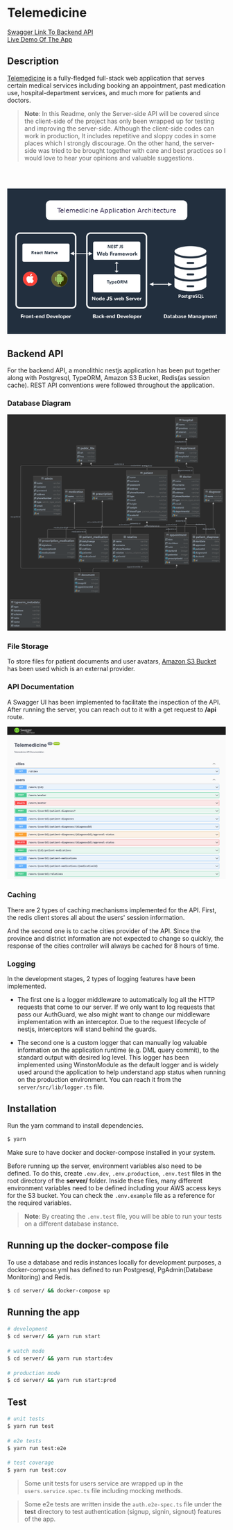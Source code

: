 # Telemedicine

[Swagger Link To Backend API](http://teletip-marmara.herokuapp.com/api/)  
[Live Demo Of The App](https://teletip-marmara.netlify.app/)

## Description

[Telemedicine](https://github.com/cico643/telemedicine) is a fully-fledged full-stack web application that serves certain medical services including booking an appointment, past medication use, hospital-department services, and much more for patients and doctors.

> **Note**: In this Readme, only the Server-side API will be covered since the client-side of the project has only been wrapped up for testing and improving the server-side. Although the client-side codes can work in production, It includes repetitive and sloppy codes in some places which I strongly discourage. On the other hand, the server-side was tried to be brought together with care and best practices so I would love to hear your opinions and valuable suggestions.

<br>
<br>

<p align="center">
    <img src="server/photos/architecture.png" />
</p>

## Backend API

For the backend API, a monolithic nestjs application has been put together along with Postgresql, TypeORM, Amazon S3 Bucket, Redis(as session cache). REST API conventions were followed throughout the application.

### Database Diagram

<p align="center">
    <img src="server/photos/database-diagram.png" />
</p>

### File Storage

To store files for patient documents and user avatars, [Amazon S3 Bucket](https://aws.amazon.com/s3/?nc1=h_ls) has been used which is an external provider.

### API Documentation

A Swagger UI has been implemented to facilitate the inspection of the API. After running the server, you can reach out to it with a get request to **/api** route.

<p align="center">
    <img src="server/photos/swagger.png" />
</p>

### Caching

There are 2 types of caching mechanisms implemented for the API. First, the redis client stores all about the users' session information.

And the second one is to cache cities provider of the API. Since the province and district information are not expected to change so quickly, the response of the cities controller will always be cached for 8 hours of time.

### Logging

In the development stages, 2 types of logging features have been implemented.

- The first one is a logger middleware to automatically log all the HTTP requests that come to our server. If we only want to log requests that pass our AuthGuard, we also might want to change our middleware implementation with an interceptor. Due to the request lifecycle of nestjs, interceptors will stand behind the guards.

- The second one is a custom logger that can manually log valuable information on the application runtime (e.g. DML query commit), to the standard output with desired log level. This logger has been implemented using WinstonModule as the default logger and is widely used around the application to help understand app status when running on the production environment. You can reach it from the `server/src/lib/logger.ts` file.

## Installation

Run the yarn command to install dependencies.

```bash
$ yarn
```

Make sure to have docker and docker-compose installed in your system.

Before running up the server, environment variables also need to be defined. To do this, create `.env.dev`, `.env.production`, `.env.test` files in the root directory of the **server/** folder. Inside these files, many different environment variables need to be defined including your AWS access keys for the S3 bucket. You can check the `.env.example` file as a reference for the required variables.

> **Note**: By creating the `.env.test` file, you will be able to run your tests on a different database instance.

## Running up the docker-compose file

To use a database and redis instances locally for development purposes, a docker-compose.yml has defined to run Postgresql, PgAdmin(Database Monitoring) and Redis.

```bash
$ cd server/ && docker-compose up
```

## Running the app

```bash
# development
$ cd server/ && yarn run start

# watch mode
$ cd server/ && yarn run start:dev

# production mode
$ cd server/ && yarn run start:prod
```

## Test

```bash
# unit tests
$ yarn run test

# e2e tests
$ yarn run test:e2e

# test coverage
$ yarn run test:cov
```

> Some unit tests for users service are wrapped up in the `users.service.spec.ts` file including mocking methods.

> Some e2e tests are written inside the `auth.e2e-spec.ts` file under the **test** directory to test authentication (signup, signin, signout) features of the app.
